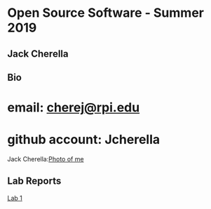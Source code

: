 # Open Source Software - Summer 2019
## Jack Cherella

## Bio
# email: cherej@rpi.edu 
# github account: Jcherella
Jack Cherella:[Photo of me](IMG_2325.JPG)


## Lab Reports
[Lab 1](labs/lab-01/report.md)
